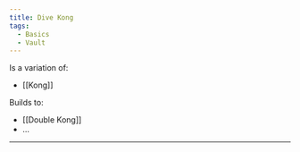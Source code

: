 ```yaml
---
title: Dive Kong
tags:
  - Basics
  - Vault
---
```

Is a variation of:
- [[Kong]]

Builds to: 
* [[Double Kong]]
* ...

---